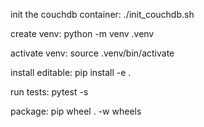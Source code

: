init the couchdb container:
./init_couchdb.sh

create venv:
python -m venv .venv

activate venv:
source .venv/bin/activate

install editable:
pip install -e .

run tests:
pytest -s

package:
pip wheel . -w wheels
